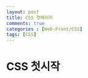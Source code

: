 ```yaml
---
layout: post
title: CSS 첫페이지 
comments: true 
categories : [Web-Front/CSS]
tags: [CSS]
---
```


# CSS 첫시작